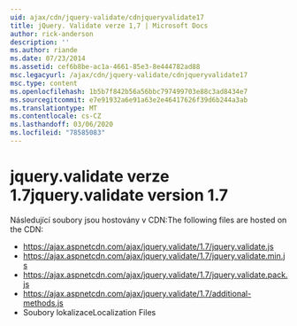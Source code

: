 ```yaml
---
uid: ajax/cdn/jquery-validate/cdnjqueryvalidate17
title: jQuery. Validate verze 1,7 | Microsoft Docs
author: rick-anderson
description: ''
ms.author: riande
ms.date: 07/23/2014
ms.assetid: cef6b8be-ac1a-4661-85e3-8e444782ad88
msc.legacyurl: /ajax/cdn/jquery-validate/cdnjqueryvalidate17
msc.type: content
ms.openlocfilehash: 1b5b7f842b56a56bbc797499703e88c3ad8434e7
ms.sourcegitcommit: e7e91932a6e91a63e2e46417626f39d6b244a3ab
ms.translationtype: MT
ms.contentlocale: cs-CZ
ms.lasthandoff: 03/06/2020
ms.locfileid: "78585083"
---
```

# <a name="jqueryvalidate-version-17"></a><span data-ttu-id="85641-102">jquery.validate verze 1.7</span><span class="sxs-lookup"><span data-stu-id="85641-102">jquery.validate version 1.7</span></span>

<span data-ttu-id="85641-103">Následující soubory jsou hostovány v CDN:</span><span class="sxs-lookup"><span data-stu-id="85641-103">The following files are hosted on the CDN:</span></span>

- https://ajax.aspnetcdn.com/ajax/jquery.validate/1.7/jquery.validate.js
- https://ajax.aspnetcdn.com/ajax/jquery.validate/1.7/jquery.validate.min.js
- https://ajax.aspnetcdn.com/ajax/jquery.validate/1.7/jquery.validate.pack.js
- https://ajax.aspnetcdn.com/ajax/jquery.validate/1.7/additional-methods.js
- <span data-ttu-id="85641-104">Soubory lokalizace</span><span class="sxs-lookup"><span data-stu-id="85641-104">Localization Files</span></span>
